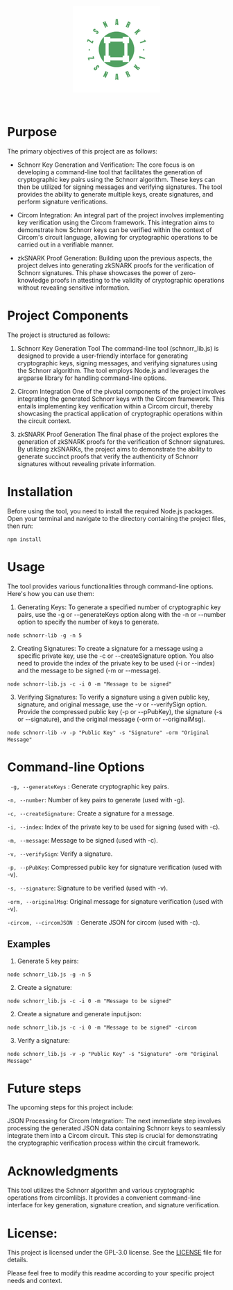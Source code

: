 <br>
<p align="center">
  <img src="./images/logo.png" width="200" height="200">
</p>
<br>


# Purpose
The primary objectives of this project are as follows:

- Schnorr Key Generation and Verification: The core focus is on developing a command-line tool that facilitates the generation of cryptographic key pairs using the Schnorr algorithm. These keys can then be utilized for signing messages and verifying signatures. The tool provides the ability to generate multiple keys, create signatures, and perform signature verifications.

- Circom Integration: An integral part of the project involves implementing key verification using the Circom framework. This integration aims to demonstrate how Schnorr keys can be verified within the context of Circom's circuit language, allowing for cryptographic operations to be carried out in a verifiable manner.

- zkSNARK Proof Generation: Building upon the previous aspects, the project delves into generating zkSNARK proofs for the verification of Schnorr signatures. This phase showcases the power of zero-knowledge proofs in attesting to the validity of cryptographic operations without revealing sensitive information.

# Project Components
The project is structured as follows:

1. Schnorr Key Generation Tool
The command-line tool (schnorr_lib.js) is designed to provide a user-friendly interface for generating cryptographic keys, signing messages, and verifying signatures using the Schnorr algorithm. The tool employs Node.js and leverages the argparse library for handling command-line options.

2. Circom Integration
One of the pivotal components of the project involves integrating the generated Schnorr keys with the Circom framework. This entails implementing key verification within a Circom circuit, thereby showcasing the practical application of cryptographic operations within the circuit context.

3. zkSNARK Proof Generation
The final phase of the project explores the generation of zkSNARK proofs for the verification of Schnorr signatures. By utilizing zkSNARKs, the project aims to demonstrate the ability to generate succinct proofs that verify the authenticity of Schnorr signatures without revealing private information.

# Installation

Before using the tool, you need to install the required Node.js packages. Open your terminal and navigate to the directory containing the project files, then run:
```
npm install
```

# Usage
The tool provides various functionalities through command-line options. Here's how you can use them:

1. Generating Keys:
To generate a specified number of cryptographic key pairs, use the -g or --generateKeys option along with the -n or --number option to specify the number of keys to generate.

```
node schnorr-lib -g -n 5
```
2. Creating Signatures: To create a signature for a message using a specific private key, use the -c or --createSignature option. You also need to provide the index of the private key to be used (-i or --index) and the message to be signed (-m or --message).

```
node schnorr-lib.js -c -i 0 -m "Message to be signed"
```
3. Verifying Signatures: To verify a signature using a given public key, signature, and original message, use the -v or --verifySign option. Provide the compressed public key (-p or --pPubKey), the signature (-s or --signature), and the original message (-orm or --originalMsg).
```
node schnorr-lib -v -p "Public Key" -s "Signature" -orm "Original Message"
```

# Command-line Options
` -g, --generateKeys`  : Generate cryptographic key pairs.

`-n, --number`: Number of key pairs to generate (used with -g).

`-c, --createSignature:` Create a signature for a message.

`-i, --index`: Index of the private key to be used for signing (used with -c).

`-m, --message`: Message to be signed (used with -c).

`-v, --verifySign`: Verify a signature.

`-p, --pPubKey`: Compressed public key for signature verification (used with -v).

`-s, --signature`: Signature to be verified (used with -v).

`-orm, --originalMsg`: Original message for signature verification (used with -v).

`-circom, --circomJSON ` : Generate JSON for circom (used with -c).


## Examples

1. Generate 5 key pairs:

``` 
node schnorr_lib.js -g -n 5
```

2. Create a signature:

``` 
node schnorr_lib.js -c -i 0 -m "Message to be signed"
```

2. Create a signature and generate input.json:

``` 
node schnorr_lib.js -c -i 0 -m "Message to be signed" -circom
```

3. Verify a signature:

``` 
node schnorr_lib.js -v -p "Public Key" -s "Signature" -orm "Original Message"
```

# Future steps 
The upcoming steps for this project include:

JSON Processing for Circom Integration: The next immediate step involves processing the generated JSON data containing Schnorr keys to seamlessly integrate them into a Circom circuit. This step is crucial for demonstrating the cryptographic verification process within the circuit framework.

# Acknowledgments
This tool utilizes the Schnorr algorithm and various cryptographic operations from circomlibjs. It provides a convenient command-line interface for key generation, signature creation, and signature verification.


# License:

This project is licensed under the GPL-3.0 license. See the [LICENSE](LICENSE) file for details.

Please feel free to modify this readme according to your specific project needs and context.

